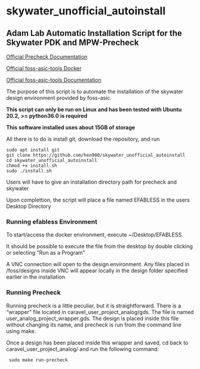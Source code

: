 # skywater_unofficial_autoinstall

## Adam Lab Automatic Installation Script for the Skywater PDK and MPW-Precheck

[Official Precheck Documentation](https://github.com/efabless/mpw_precheck) <p>
[Official foss-asic-tools Docker](https://hub.docker.com/r/efabless/foss-asic-tools) <p>
[Official foss-asic-tools Documentation](https://github.com/efabless/foss-asic-tools) <p>
 
 
 The purpose of this script is to automate the installation of the skywater design environment provided by foss-asic.<p>
**This script can only be run on Linux and has been tested with Ubuntu 20.2, >= python36.0 is required**<p>
**This software installed uses about 15GB of storage**<p>
 All there is to do is install git, download the repository, and run 
```
sudo apt install git
git clone https://github.com/hen900/skywater_unofficial_autoinstall
cd skywater_unofficial_autoinstall
chmod +x install.sh
sudo ./install.sh
```
Users will have to give an installation directory path for precheck and skywater <p>
Upon complettion, the script will place a file named EFABLESS in the users Desktop Directory <p>
 
 ### Running efabless Environment
To start/access the docker environment, execute ~/Desktop/EFABLESS. <p>
It should be possible to execute the file from the desktop by double clicking or selecting "Run as a Program" <p>
A VNC connection will open to the design environment. Any files placed in /foss/designs inside VNC will appear locally in the design folder specified earlier in the installation<p>

### Running Precheck


Running precheck is a little peculiar, but it is straightforward. There is a “wrapper” file
located in caravel_user_project_analog/gds. The file is named
user_analog_project_wrapper.gds. The design is placed inside this file without
changing its name, and precheck is run from the command line using make.

Once a design has been placed inside this wrapper and saved, cd back to
caravel_user_project_analog/ and run the following command:
```
 sudo make run-precheck
```
